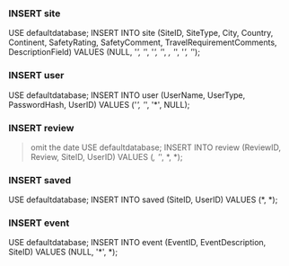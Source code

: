 ### INSERT site

USE defaultdatabase;
INSERT INTO site (SiteID, SiteType, City, Country, Continent, SafetyRating, SafetyComment, TravelRequirementComments, DescriptionField)
VALUES (NULL, '*', '*', '*', '*', *, '*', '*', '*');


### INSERT user

USE defaultdatabase;
INSERT INTO user (UserName, UserType, PasswordHash, UserID)
VALUES ('*', '*', '*', NULL);


### INSERT review

> omit the date
USE defaultdatabase;
INSERT INTO review (ReviewID, Review, SiteID, UserID)
VALUES (*, '*', *, *);


### INSERT saved

USE defaultdatabase;
INSERT INTO saved (SiteID, UserID)
VALUES (*, *);


### INSERT event
USE defaultdatabase;
INSERT INTO event (EventID, EventDescription, SiteID)
VALUES (NULL, '*', *);
